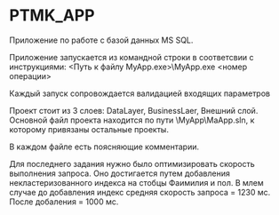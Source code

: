# PTMK_APP

Приложение по работе с базой данных MS SQL.

Приложение запускается из командной строки в соответсвии с инструкциями:
<Путь к файлу MyApp.exe>\MyApp.exe <номер операции>

Каждый запуск сопровождается валидацией входящих параметров

Проект стоит из 3 слоев: DataLayer, BusinessLaer, Внешний слой. Основной файл проекта находится по пути \MyApp\MaApp.sln, к которому привязаны остальные проекты.

В каждом файле есть поясняющие комментарии.

Для последнего задания нужно было оптимизировать скорость выполнения запроса. Оно достигается путем добавления 
некластеризованного индекса на стобцы Фаимилия и пол. В млем случае до добавления индекс средняя скорость запроса = 1230 мс.
После добаления = 1000 мс.
